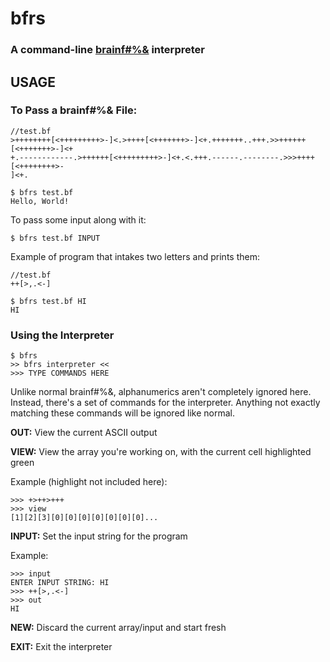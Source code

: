 # bfrs
### A command-line [brainf#%&](https://en.wikipedia.org/wiki/Brainfuck) interpreter

## USAGE
### To Pass a brainf#%& File:
```brainfuck
//test.bf
>++++++++[<+++++++++>-]<.>++++[<+++++++>-]<+.+++++++..+++.>>++++++[<+++++++>-]<+
+.------------.>++++++[<+++++++++>-]<+.<.+++.------.--------.>>>++++[<++++++++>-
]<+.
```
```
$ bfrs test.bf
Hello, World!
```

To pass some input along with it:
```
$ bfrs test.bf INPUT
```
Example of program that intakes two letters and prints them:
```brainfuck
//test.bf
++[>,.<-]
```
```
$ bfrs test.bf HI
HI
```

### Using the Interpreter
```
$ bfrs
>> bfrs interpreter <<
>>> TYPE COMMANDS HERE
```

Unlike normal brainf#%&, alphanumerics aren't completely ignored here.
Instead, there's a set of commands for the interpreter.
Anything not exactly matching these commands will be ignored like normal.

**OUT:** View the current ASCII output

**VIEW:** View the array you're working on, with the current cell highlighted green

Example (highlight not included here):
```
>>> +>++>+++
>>> view
[1][2][3][0][0][0][0][0][0][0]...
```
**INPUT:** Set the input string for the program

Example:
```
>>> input
ENTER INPUT STRING: HI
>>> ++[>,.<-]
>>> out
HI
```
**NEW:** Discard the current array/input and start fresh

**EXIT:** Exit the interpreter
